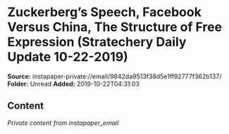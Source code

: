# Zuckerberg’s Speech, Facebook Versus China, The Structure of Free Expression (Stratechery Daily Update 10-22-2019)

**Source:** instapaper-private://email/9842da9513f38d5e1ff92777f362b137/
**Folder:** Unread
**Added:** 2019-10-22T04:31:03




## Content
*Private content from instapaper_email*
